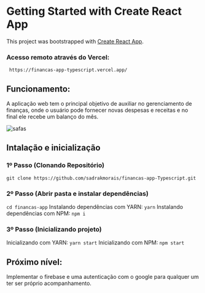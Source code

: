 # Getting Started with Create React App

This project was bootstrapped with [Create React App](https://github.com/facebook/create-react-app).

### Acesso remoto através do Vercel:
` https://financas-app-typescript.vercel.app/`

## Funcionamento:

A aplicação web tem o principal objetivo de auxiliar no gerenciamento de finanças, onde o usuário pode fornecer novas despesas e receitas e no final ele recebe um balanço do mês.

![safas](https://user-images.githubusercontent.com/71346403/148655884-31184d80-09de-4b84-b235-cbf98d7869d1.png)


## Intalação e inicialização

### 1º Passo (Clonando Repositório)

`git clone https://github.com/sadrakmorais/financas-app-Typescript.git`

### 2º Passo (Abrir pasta e instalar dependências)

`cd financas-app`
Instalando dependências com YARN:
`yarn`
Instalando dependências com NPM:
`npm i`

### 3º Passo (Inicializando projeto)

Inicializando com YARN:
`yarn start`
Inicializando com NPM:
`npm start`

## Próximo nível:

Implementar o firebase e uma autenticação com o google para qualquer um ter ser próprio acompanhamento.

